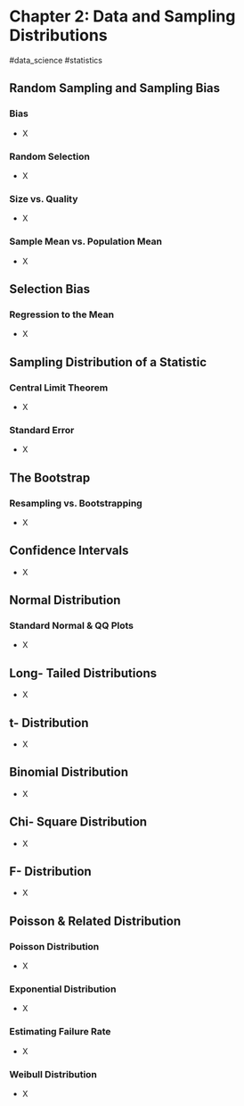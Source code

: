 # Chapter 2: Data and Sampling Distributions

#data_science #statistics 

## Random Sampling and Sampling Bias

### Bias

- X

### Random Selection

- X

### Size vs. Quality

- X

### Sample Mean vs. Population Mean

- X

## Selection Bias

### Regression to the Mean

- X

## Sampling Distribution of a Statistic

### Central Limit Theorem

- X

### Standard Error

- X

## The Bootstrap

### Resampling vs. Bootstrapping

- X

## Confidence Intervals

- X

## Normal Distribution

### Standard Normal & QQ Plots

- X

## Long- Tailed Distributions

- X

## t- Distribution

- X

## Binomial Distribution

- X

## Chi- Square Distribution

- X

## F- Distribution

- X

## Poisson & Related Distribution

### Poisson Distribution

- X

### Exponential Distribution

- X

### Estimating Failure Rate

- X

### Weibull Distribution

- X